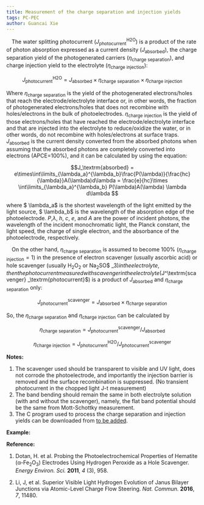 ```yaml
---
title: Measurement of the charge separation and injection yields
tags: PC-PEC
author: Guancai Xie
---
```


&emsp;The water splitting photocurrent ($J^\textrm{H2O} _\textrm{photocurrent}$) is a product of the rate of photon absorption expressed as a current density ($J _\textrm{absorbed}$), the charge separation yield of the photogenerated carriers ($\eta _\textrm{charge separation}$), and charge injection yield to the electrolyte ($\eta _\textrm{charge injection}$): 
<!--more-->

$$J ^\textrm{H2O} _\textrm{photocurrent} = J _\textrm{absorbed} \times \eta _\textrm{charge separation} \times \eta _\textrm{charge injection}$$ 

Where $\eta_\textrm{charge separation}$ is the yield of the photogenerated electrons/holes that reach the electrode/electrolyte interface or, in other words, the fraction of photogenerated electrons/holes that does not recombine with holes/electrons in the bulk of photoelectrodes. $\eta _\textrm{charge injection}$ is the yield of those electrons/holes that have reached the electrode/electrolyte interface and that are injected into the electrolyte to reduce/oxidize the water, or in other words, do not recombine with holes/electrons at surface traps. $J _\textrm{absorbed}$ is the current density converted from the absorbed photons when assuming that the absorbed photons are completely converted into electrons (APCE=100%), and it can be calculated by using the equation:

$$J_\textrm{absorbed} = e\times\int\limits_{\lambda_a}^{\lambda_b}\frac{P(\lambda)}{\frac{hc}{\lambda}}A(\lambda)d\lambda = \frac{e}{hc}\times \int\limits_{\lambda_a}^{\lambda_b} P(\lambda)A(\lambda) \lambda d\lambda ​$$

where $ \lambda_a$ is the shortest wavelength of the light emitted by the light source, $ \lambda_b$ is the wavelength of the absorption edge of the photoelectrode. $P$,$\lambda$, $h$, $c$, $e$, and $A$ are the power of incident photons, the wavelength of the incident monochromatic light, the Planck constant, the light speed, the charge of single electron, and the absorbance of the photoelectrode, respectively.  

&emsp;On the other hand, $\eta_\textrm{charge separation}$ is assumed to become 100% ($\eta_\textrm{charge injection} = 1$) in the presence of electron scavenger (usually ascorbic acid) or hole scavenger (usually H$_2$O$_2$ or Na$_2$SO$ _3$) in the electrolyte, then the photocurrent measured with scavenger in the electrolyte ($J^\textrm{scavenger} _\textrm{photocurrent}$) is a product of $J _\textrm{absorbed}$ and $\eta _\textrm{charge separation}$ only:

$$J^\textrm{scavenger} _\textrm{photocurrent}=J _\textrm{absorbed}\times\eta _\textrm{charge separation}​$$

So, the $\eta_\textrm{charge separation}$ and $\eta_\textrm{charge injection}$ can be calculated by

$$ \eta _\textrm{charge separation}= J^\textrm{scavenger} _\textrm{photocurrent} /J _\textrm{absorbed} $$

$$\eta _\textrm{charge injection}=J^\textrm{H2O} _\textrm{photocurrent}/J^\textrm{scavenger} _\textrm{photocurrent}$$



**Notes:**

1. The scavenger used should be transparent to visible and UV light, does not corrode the photoelectrode, and importantly the injection barrier is removed and the surface recombination is suppressed. (No transient photocurrent in the chopped light J-t measurement)
2. The band bending should remain the same in both electrolyte solution (with and without the scavenger), namely, the flat band potential should be the same from Mott-Schottky measurement.
3. The C program used to process the charge separation and injection yields can be downloaded from [to be added]().

 **Example:**













**Reference:**

1. Dotan, H. et al. Probing the Photoelectrochemical Properties of Hematite (α-Fe$_2$O$_3$) Electrodes Using Hydrogen Peroxide as a Hole Scavenger. *Energy Environ. Sci.* **2011**, *4* (3), 958. 

2. Li, J, et al. Superior Visible Light Hydrogen Evolution of Janus Bilayer Junctions via Atomic-Level Charge Flow Steering. *Nat. Commun.* **2016**, *7*, 11480.